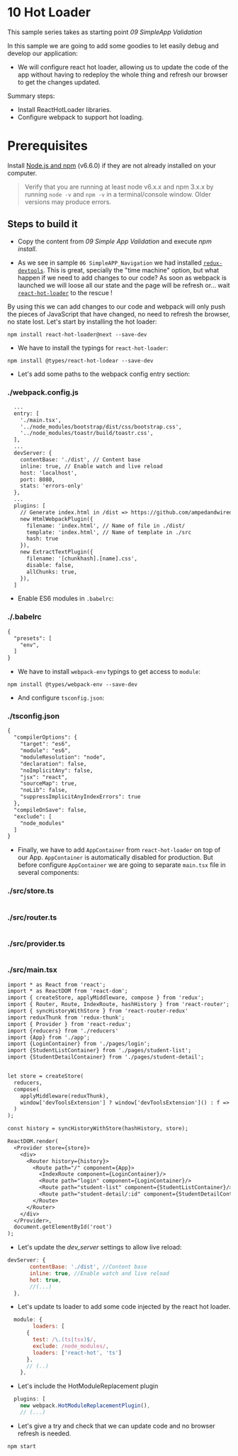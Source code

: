 # 10 Hot Loader

This sample series takes as starting point _09 SimpleApp Validation_

In this sample we are going to add some goodies to let easily debug and
develop our application:

- We will configure react hot loader, allowing us to update the code of the app without having to redeploy the whole thing and refresh our browser to get the changes updated.

Summary steps:

- Install ReactHotLoader libraries.
- Configure webpack to support hot loading.


# Prerequisites

Install [Node.js and npm](https://nodejs.org/en/) (v6.6.0) if they are not already installed on your computer.

> Verify that you are running at least node v6.x.x and npm 3.x.x by running `node -v` and `npm -v` in a terminal/console window. Older versions may produce errors.

## Steps to build it

- Copy the content from _09 Simple App Validation_ and execute _npm install_.

- As we see in sample `06 SimpleAPP_Navigation` we had installed [`redux-devtools`](https://github.com/gaearon/redux-devtools). This is great, specially the "time machine" option, but what happen if we need to add changes to our code? As soon as webpack is launched we will loose all our state and the page will be refresh or... wait [`react-hot-loader`](https://github.com/gaearon/react-hot-loader) to the rescue !

By using this we can add changes to our code and webpack will only push the pieces of JavaScript that have changed, no need to refresh the browser, no state lost. Let's start by installing the hot loader:

```
npm install react-hot-loader@next --save-dev
```

- We have to install the typings for `react-hot-loader`:

```
npm install @types/react-hot-lodear --save-dev
```

- Let's add some paths to the webpack config entry section:

### ./webpack.config.js
```diff
  ...
  entry: [
    './main.tsx',
    '../node_modules/bootstrap/dist/css/bootstrap.css',
    '../node_modules/toastr/build/toastr.css',
  ],
  ...
  devServer: {
    contentBase: './dist', // Content base
    inline: true, // Enable watch and live reload
    host: 'localhost',
    port: 8080,
    stats: 'errors-only'
  },
  ...
  plugins: [
    // Generate index.html in /dist => https://github.com/ampedandwired/html-webpack-plugin
    new HtmlWebpackPlugin({
      filename: 'index.html', // Name of file in ./dist/
      template: 'index.html', // Name of template in ./src
      hash: true
    }),
    new ExtractTextPlugin({
      filename: '[chunkhash].[name].css',
      disable: false,
      allChunks: true,
    }),
  ]
```

- Enable ES6 modules in `.babelrc`:

### ./.babelrc
```diff
{
  "presets": [
    "env",
  ]
}

```

- We have to install `webpack-env` typings to get access to `module`:

```
npm install @types/webpack-env --save-dev
```

- And configure `tsconfig.json`:

### ./tsconfig.json
```diff
{
  "compilerOptions": {
    "target": "es6",
    "module": "es6",
    "moduleResolution": "node",
    "declaration": false,
    "noImplicitAny": false,
    "jsx": "react",
    "sourceMap": true,
    "noLib": false,
    "suppressImplicitAnyIndexErrors": true
  },
  "compileOnSave": false,
  "exclude": [
    "node_modules"
  ]
}

```

- Finally, we have to add `AppContainer` from `react-hot-loader` on top of our App. `AppContainer` is automatically disabled for production. But before configure `AppContainer` we are going to separate `main.tsx` file in several components:

### ./src/store.ts
```javascript
```

### ./src/router.ts
```javascript
```

### ./src/provider.ts
```javascript
```

### ./src/main.tsx
```diff
import * as React from 'react';
import * as ReactDOM from 'react-dom';
import { createStore, applyMiddleware, compose } from 'redux';
import { Router, Route, IndexRoute, hashHistory } from 'react-router';
import { syncHistoryWithStore } from 'react-router-redux'
import reduxThunk from 'redux-thunk';
import { Provider } from 'react-redux';
import {reducers} from './reducers'
import {App} from './app';
import {LoginContainer} from './pages/login';
import {StudentListContainer} from './pages/student-list';
import {StudentDetailContainer} from './pages/student-detail';


let store = createStore(
  reducers,
  compose(
    applyMiddleware(reduxThunk),
    window['devToolsExtension'] ? window['devToolsExtension']() : f => f
  )  
);

const history = syncHistoryWithStore(hashHistory, store);

ReactDOM.render(
  <Provider store={store}>
    <div>
      <Router history={history}>
        <Route path="/" component={App}>
          <IndexRoute component={LoginContainer}/>
          <Route path="login" component={LoginContainer}/>
          <Route path="student-list" component={StudentListContainer}/>
          <Route path="student-detail/:id" component={StudentDetailContainer}/>
        </Route>
      </Router>
    </div>
  </Provider>,
  document.getElementById('root')
);


```

- Let's update the _dev_server_ settings to allow live reload:

```javascript
devServer: {
       contentBase: './dist', //Content base
       inline: true, //Enable watch and live reload
       hot: true,
       //(...)
  },
```

- Let's update ts loader to add some code injected by the react hot loader.

```javascript
  module: {
        loaders: [
      {
        test: /\.(ts|tsx)$/,
        exclude: /node_modules/,
        loaders: ['react-hot', 'ts']
      },
      // (..)
    },
```

- Let's include the HotModuleReplacement plugin

```javascript
  plugins: [
    new webpack.HotModuleReplacementPlugin(),
    // (...)
```

- Let's give a try and check that we can update code and no browser refresh is needed.

```
npm start
```
